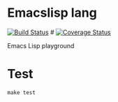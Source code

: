 # Emacslisp lang

[![Build Status](https://travis-ci.org/icostan/emacslisp-lang.svg?branch=master)](https://travis-ci.org/icostan/emacslisp-lang) #
[![Coverage Status](https://coveralls.io/repos/github/icostan/emacslisp-lang/badge.svg?branch=master)](https://coveralls.io/github/icostan/emacslisp-lang?branch=master)

Emacs Lisp playground

# Test
```shell
make test
```
